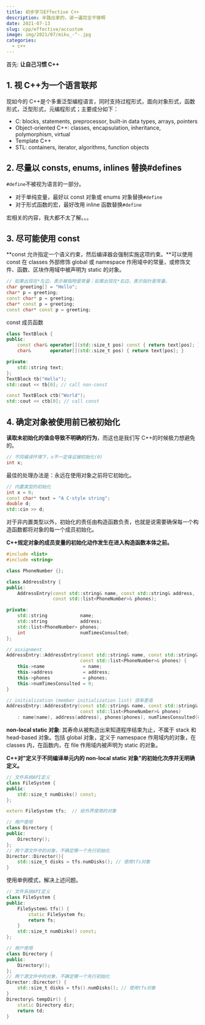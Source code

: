 ```yaml
---
title: 初步学习Effective C++
description: 半路出家的，读一遍完全不够啊
date: 2021-07-13
slug: cpp/effective/accustom
image: img/2021/07/miku_-^-.jpg
categories:
  - c++
---
```


首先: **让自己习惯 C++**

## 1. 视 C++为一个语言联邦

现如今的 C++是个多重泛型编程语言，同时支持过程形式，面向对象形式，函数形式，泛型形式，元编程形式；主要成分如下：

- C: blocks, statements, preprocessor, built-in data types, arrays, pointers
- Object-oriented C++: classes, encapsulation, inheritance, polymorphism, virtual
- Template C++
- STL: containers, iterator, algorithms, function objects

## 2. 尽量以 consts, enums, inlines 替换#defines

`#define`不被视为语言的一部分。

- 对于单纯变量，最好以 const 对象或 enums 对象替换`#define`
- 对于形式函数的宏，最好改用 inline 函数替换`#define`

宏相关的内容，我大都不太了解。。。

## 3. 尽可能使用 const

**const 允许指定一个语义约束，然后编译器会强制实施这项约束。**可以使用 const 在 classes 外部修饰 global 或 namespace 作用域中的常量，或修饰文件、函数、区块作用域中被声明为 static 的对象。

```c++
// 如果出现在*左边，表示被指物是常量；如果出现在*右边，表示指针是常量。
char greeting[] = "Hello";
char* p = greeting;
const char* p = greeting;
char* const p = greeting;
const char* const p = greeting;
```

const 成员函数

```c++
class TextBlock {
public:
    const char& operator[](std::size_t pos) const { return text[pos]; }
    char&       operator[](std::size_t pos) { return text[pos]; }

private:
    std::string text;
};
TextBlock tb("Hello");
std::cout << tb[0]; // call non-const

const TextBlock ctb("World");
std::cout << ctb[0]; // call const
```

## 4. 确定对象被使用前已被初始化

**读取未初始化的值会导致不明确的行为**，而这也是我们写 C++的时候极力想避免的。

```c++
// 不同编译环境下，x不一定保证被初始化(0)
int x;
```

最佳的处理办法是：永远在使用对象之前将它初始化。

```c++
// 内置类型的初始化
int x = 0;
const char* text = "A C-style string";
double d;
std::cin >> d;
```

对于非内置类型以外，初始化的责任由构造函数负责，也就是说需要确保每一个构造函数都将对象的每一个成员初始化。

**C++规定对象的成员变量的初始化动作发生在进入构造函数本体之前。**

```c++
#include <list>
#include <string>

class PhoneNumber {};

class AddressEntry {
public:
    AddressEntry(const std::string& name, const std::string& address,
                 const std::list<PhoneNumber>& phones);

private:
    std::string            name;
    std::string            address;
    std::list<PhoneNumber> phones;
    int                    numTimesConsulted;
};

// assignment
AddressEntry::AddressEntry(const std::string& name, const std::string& address,
                           const std::list<PhoneNumber>& phones) {
    this->name              = name;
    this->address           = address;
    this->phones            = phones;
    this->numTimesConsulted = 0;
}

// initialization (member initialization list) 效率更高
AddressEntry::AddressEntry(const std::string& name, const std::string& address,
                           const std::list<PhoneNumber>& phones)
    : name(name), address(address), phones(phones), numTimesConsulted(0) {}
```

**non-local static 对象**: 其寿命从被构造出来知道程序结束为止，不属于 stack 和 head-based 对象。包括 global 对象，定义于 namespace 作用域内的对象，在 classes 内，在函数内，在 file 作用域内被声明为 static 的对象。

**C++对"定义于不同编译单元内的 non-local static 对象"的初始化次序并无明确定义。**

```c++
// 文件系统API定义
class FileSystem {
public:
    std::size_t numDisks() const;
};

extern FileSystem tfs;  // 给外界使用的对象

// 用户使用
class Directory {
public:
    Directory();
};
// 两个源文件中的对象，不确定哪一个先行初始化
Director::Director(){
    std::size_t disks = tfs.numDisks(); // 使用tfs对象
}
```

使用单例模式，解决上述问题。

```c++
// 文件系统API定义
class FileSystem {
public:
    FileSystem& tfs() {
        static FileSystem fs;
        return fs;
    }
    std::size_t numDisks() const;
};

// 用户使用
class Directory {
public:
    Directory();
};
// 两个源文件中的对象，不确定哪一个先行初始化
Director::Director() {
    std::size_t disks = tfs().numDisks(); // 使用tfs对象
}
Directory& tempDir() {
    static Directory dir;
    return td;
}
```
